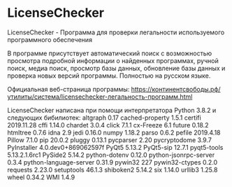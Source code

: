 # LicenseChecker
LicenseChecker - Программа для проверки легальности используемого программного обеспечения

В программе присутствует автоматический поиск с возможностью просмотра подробной информации о найденных программах, ручной поиск, медиа поиск, просмотр базы данных, обновление базы данных и проверка новых версий программы. Полностью на русском языке.

Официальная веб-страница программы: https://континентсвободы.рф/утилиты/система/licensechecker-легальность-программ.html

LicenseChecker написана при помощи интерпретатора Python 3.8.2 и следующих бибилиотек: 
altgraph               0.17
cached-property        1.5.1
certifi                2019.11.28
cffi                   1.14.0
chardet                3.0.4
click                  7.1.1
cx-Freeze              6.1
future                 0.18.2
htmltree               0.7.6
idna                   2.9
jedi                   0.16.0
numpy                  1.18.2
parso                  0.6.2
pefile                 2019.4.18
Pillow                 7.1.0
pip                    20.0.2
pluggy                 0.13.1
pycparser              2.20
pycryptodome           3.9.7
PyInstaller            4.0.dev0+869062597f
PyQt5                  5.13.2
PyQt5-sip              12.7.1
pyqt5-tools            5.13.2.1.6rc1
PySide2                5.14.2
python-dotenv          0.12.0
python-jsonrpc-server  0.3.4
python-language-server 0.31.9
pywin32                227
pywin32-ctypes         0.2.0
requests               2.23.0
setuptools             46.1.3
shiboken2              5.14.2
six                    1.14.0
urllib3                1.25.8
wheel                  0.34.2
WMI                    1.4.9
